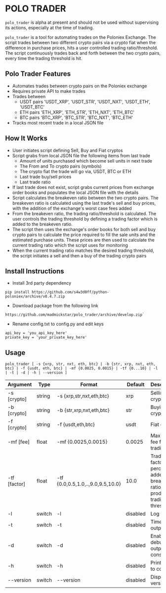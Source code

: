 POLO TRADER
===========
`polo_trader` is alpha at present and should not be used without supervising its actions, especially at 
the time of trading.

`polo_trader` is a tool for automating trades on the Poloniex Exchange. The script trades between two 
different crypto pairs via a crypto fiat when the difference in purchase prices, hits a user controlled 
trading ratio/threshold. The script continuously trades back and forth between the two crypto pairs, 
every time the trading threshold is hit.


Polo Trader Features
--------------------
* Automates trades between crypto pairs on the Poloniex exchange 
* Requires private API to make trades
* Trades between 
  * USDT pairs 'USDT_XRP', 'USDT_STR', 'USDT_NXT', 'USDT_ETH', 'USDT_BTC'
  * ETH pairs 'ETH_XRP', 'ETH_STR', 'ETH_NXT', 'ETH_BTC'
  * BTC pairs 'BTC_XRP', 'BTC_STR', 'BTC_NXT', 'BTC_ETH'
* Tracks most recent trade in a local JSON file 


How It Works
------------
* User initiates script defining Sell, Buy and Fiat cryptos
* Script grabs from local JSON file the following items from last trade
  * Amount of units purchased which become sell units in next trade
  * The From and To crypto pairs (symbols)
  * The crypto fiat the trade will go via, USDT, BTC or ETH 
  * Last trade buy/sell prices
  * Last trade ratio
* If last trade does not exist, script grabs current prices from exchange order books and populates the 
local JSON file with the details
* Script calculates the breakeven ratio between the two crypto pairs. The breakeven ratio is calculated
using the last trade's sell and buy prices, with the addition of the exchange's worst case fees added
* From the breakeven ratio, the trading ratio/threshold is calculated. The user controls the trading
threshold by defining a trading factor which is added to the breakeven ratio. 
* The script then uses the exchange's order books for both sell and buy crypto pairs to calculate the 
price required to fill the sale units and the estimated purchase units. These prices are then used to 
calculate the current trading ratio which the script uses for monitoring
* When the current trading ratio matches the desired trading threshold, the script initiates a sell and 
then a buy of the trading crypto pairs


Install Instructions
--------------------
* Install 3rd party dependency 
```
pip install https://github.com/s4w3d0ff/python-poloniex/archive/v0.4.7.zip
```
* Download package from the following link 
```
https://github.com/madmickstar/polo_trader/archive/develop.zip`
```
* Rename config.txt to config.py and edit keys
```
api_key = 'you_api_key_here'
private_key = 'your_private_key_here'
```


Usage
-----
` polo_trader [ -s {xrp, str, nxt, eth, btc} | -b {str, xrp, nxt, eth, btc} | -f {usdt, eth, btc} | -mf {0.0025, 0.0015} | -tf {0...10} | -l | -t | -d | -h | --version ] `

Argument  | Type   | Format               | Default           | Description
----------|--------|----------------------|-------------------|--------------------
-s [crypto] | string | -s {xrp,str,nxt,eth,btc} | xrp | Selling crypto
-b [crypto] | string | -b {str,xrp,nxt,eth,btc} | str | Buying crypto
-f [crypto] | string | -f {usdt,eth,btc} | usdt | Fiat crypto
-mf [fee] | float | -mf {0.0025,0.0015} | 0.0025 | Maximum fee for trading
-tf [factor] | float | -tf {0.0,0.5,1.0,..,9.0,9.5,10.0} | 10.0 | Trading factor percentage, added to breakeven ratio to produce trading threshold
-l | switch | -l | disabled | Log to a file
-t | switch | -t | disabled | Timestamp output
-d | switch | -d | disabled | Enables debug output to console
-h | switch | -h | disabled | Prints help to console   
--version | switch | --version | disabled | Displays version